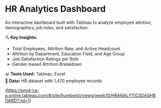 # HR Analytics Dashboard

An interactive dashboard built with Tableau to analyze employee attrition, demographics, job roles, and satisfaction.

🔍 **Key Insights:**
- Total Employees, Attrition Rate, and Active Headcount
- Attrition by Department, Education Field, and Age Group
- Job Satisfaction Ratings per Role
- Gender-based Attrition Breakdown

📊 **Tools Used:** Tableau, Excel  
📁 **Data:** HR dataset with 1,470 employee records

(https://prod-ca-a.online.tableau.com/#/site/humberbi/views/week10/HRANALYTICSDASHBOARD?:iid=1)
